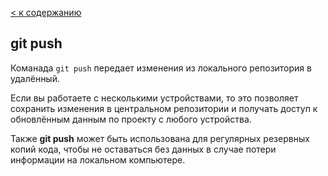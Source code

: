 [< к содержанию](/readme.md)

## git push

Команада `git push` передает изменения из локального репозитория в удалённый.

Если вы работаете с несколькими устройствами, то это позволяет сохранить изменения в центральном репозитории и получать доступ к обновлённым данным по проекту с любого устройства.

Также **git push** может быть использована для регулярных резервных копий кода, чтобы не оставаться без данных в случае потери информации на локальном компьютере.